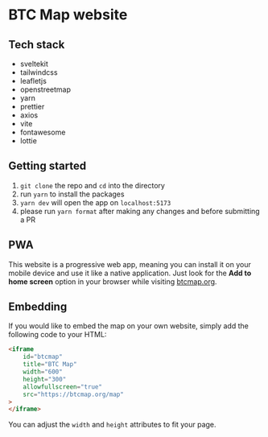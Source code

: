 # BTC Map website

## Tech stack

- sveltekit
- tailwindcss
- leafletjs
- openstreetmap
- yarn
- prettier
- axios
- vite
- fontawesome
- lottie

## Getting started

1. `git clone` the repo and `cd` into the directory
2. run `yarn` to install the packages
3. `yarn dev` will open the app on `localhost:5173`
4. please run `yarn format` after making any changes and before submitting a PR

## PWA

This website is a progressive web app, meaning you can install it on your mobile device and use it like a native application. Just look for the **Add to home screen** option in your browser while visiting [btcmap.org](https://btcmap.org).

## Embedding

If you would like to embed the map on your own website, simply add the following code to your HTML:

```html
<iframe
	id="btcmap"
	title="BTC Map"
	width="600"
	height="300"
	allowfullscreen="true"
	src="https://btcmap.org/map"
>
</iframe>
```

You can adjust the `width` and `height` attributes to fit your page.
